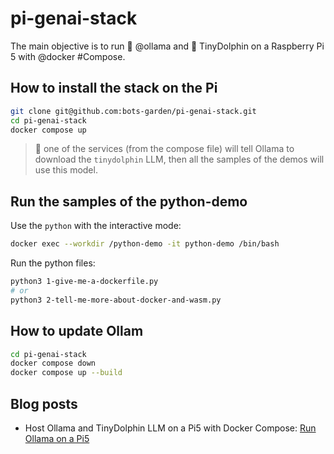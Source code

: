 # pi-genai-stack

The main objective is to run 🦙 @ollama and 🐬 TinyDolphin on a Raspberry Pi 5 with @docker #Compose.

## How to install the stack on the Pi

```bash
git clone git@github.com:bots-garden/pi-genai-stack.git
cd pi-genai-stack
docker compose up
```

> 👋 one of the services (from the compose file) will tell Ollama to download the `tinydolphin` LLM, then all the samples of the demos will use this model.

## Run the samples of the python-demo

Use the `python` with the interactive mode:
```bash
docker exec --workdir /python-demo -it python-demo /bin/bash
```

Run the python files:
```bash
python3 1-give-me-a-dockerfile.py
# or
python3 2-tell-me-more-about-docker-and-wasm.py
```

## How to update Ollam

```bash
cd pi-genai-stack
docker compose down
docker compose up --build
```

## Blog posts

- Host Ollama and TinyDolphin LLM on a Pi5 with Docker Compose: [Run Ollama on a Pi5](https://k33g.hashnode.dev/run-ollama-on-a-pi5)